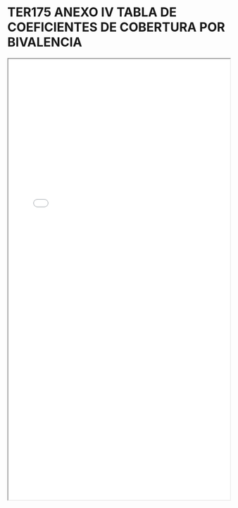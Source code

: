 
# TER175 ANEXO IV TABLA DE COEFICIENTES DE COBERTURA POR BIVALENCIA

<iframe src="../TER175 ANEXO IV TABLA DE COEFICIENTES DE COBERTURA POR BIVALENCIA.pdf" width="100%" height="1000px"></iframe>

